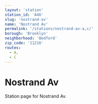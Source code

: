 ```yaml
---
layout: 'station'
station_id: 'A46'
slug: 'nostrand-av'
name: 'Nostrand Av'
permalink: '/stations/nostrand-av-a,c/'
borough: 'Brooklyn'
neighborhood: 'Bedford'
zip_code: '11216'
routes:
  - A,
  - C
---
```

# Nostrand Av

Station page for Nostrand Av.
